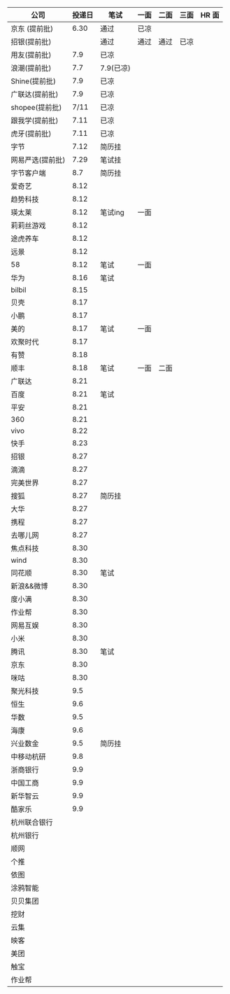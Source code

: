 | 公司                | 投递日 | 笔试      | 一面 | 二面 | 三面 | HR 面 |
| ------------------- | ------ | --------- | ---- | ---- | ---- | ----- |
| 京东 (提前批)       | 6.30   | 通过      | 已凉 |
| 招银(提前批)        |        | 通过      | 通过 | 通过 | 已凉 |
| 用友(提前批)        | 7.9    | 已凉      |
| 浪潮(提前批)        | 7.7    | 7.9(已凉) |
| Shine(提前批)       | 7.9    | 已凉      |
| 广联达(提前批)      | 7.9    | 已凉      |
| shopee(提前批)      | 7/11   | 已凉      |
| 跟我学(提前批)      | 7.11   | 已凉      |
| 虎牙(提前批)        | 7.11   | 已凉      |
| 字节                | 7.12   | 简历挂    |
| 网易严选(提前批)    | 7.29   | 笔试挂    |
| 字节客户端          | 8.7    |简历挂|
| 爱奇艺              | 8.12   |
| 趋势科技            | 8.12   |
| 瑛太莱              | 8.12   |笔试ing|一面|
| 莉莉丝游戏          | 8.12   |
| 途虎养车            | 8.12   |
| 远景                | 8.12   |
| 58                  | 8.12   |笔试|一面|
| 华为                | 8.16   |笔试|
| bilbil              | 8.15   |
| 贝壳                | 8.17   |
| 小鹏                | 8.17   |
| 美的                | 8.17   |笔试|一面|
| 欢聚时代            | 8.17   |
| 有赞                | 8.18   |
| 顺丰                | 8.18   |笔试|一面|二面|
|广联达|8.21|
|百度|8.21|笔试|
|平安|8.21|
|360|8.21|
|vivo|8.22|
|快手|8.23|
|招银|8.27|
|滴滴|8.27|
|完美世界|8.27|
|搜狐|8.27|简历挂|
|大华|8.27|
|携程|8.27|
|去哪儿网|8.27|
|焦点科技|8.30|
|wind|8.30|
|同花顺|8.30|笔试|
|新浪&&微博|8.30|
|度小满|8.30|
|作业帮|8.30|
|网易互娱|8.30|
|小米|8.30|
|腾讯|8.30|笔试|
|京东|8.30|
|咪咕|8.30|
|聚光科技|9.5|
|恒生|9.6|
|华数|9.5|
|海康|9.6|
|兴业数金|9.5|简历挂|
|中移动杭研|9.8|
|浙商银行|9.9
|中国工商|9.9|
|新华智云|9.9|
|酷家乐|9.9|
|杭州联合银行|
|杭州银行|
|顺网||
|个推|
|依图|
|涂鸦智能|
|贝贝集团|
|挖财|
|云集|
| 映客                |
| 美团                |
| 触宝                |
| 作业帮              |
